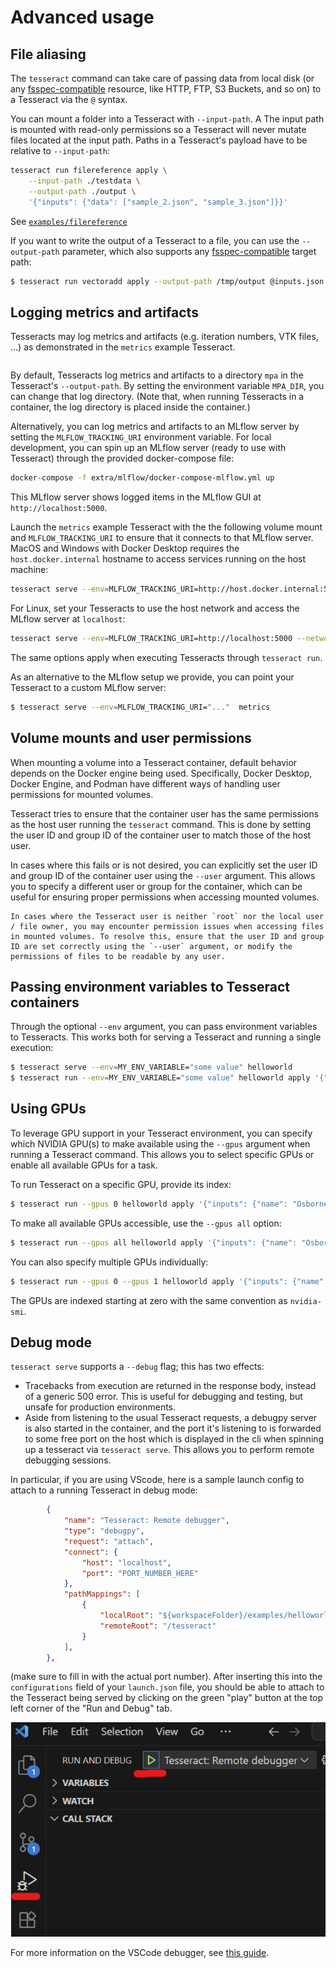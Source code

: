 # Advanced usage

## File aliasing

The `tesseract` command can take care of
passing data from local disk
(or any [fsspec-compatible](https://filesystem-spec.readthedocs.io/en/latest/) resource,
like HTTP, FTP, S3 Buckets, and so on) to a Tesseract via the `@` syntax.

You can mount a folder into a Tesseract with `--input-path`. A The input path is mounted with read-only permissions so a Tesseract will never mutate files located at the input path.
Paths in a Tesseract's payload have to be relative to `--input-path`:
```bash
tesseract run filereference apply \
    --input-path ./testdata \
    --output-path ./output \
    '{"inputs": {"data": ["sample_2.json", "sample_3.json"]}}'
```
See [`examples/filereference`](../examples/building-blocks/filereference)


If you want to write the output of a Tesseract to a file,
you can use the `--output-path` parameter, which also supports any
[fsspec-compatible](https://filesystem-spec.readthedocs.io/en/latest/)
target path:

```bash
$ tesseract run vectoradd apply --output-path /tmp/output @inputs.json
```

## Logging metrics and artifacts

Tesseracts may log metrics and artifacts (e.g. iteration numbers, VTK files, ...) as demonstrated in the `metrics` example Tesseract.

```{literalinclude} ../../../examples/metrics/tesseract_api.py
```

By default, Tesseracts log metrics and artifacts to a directory `mpa` in the Tesseract's `--output-path`. By setting the environment variable `MPA_DIR`, you can change that log directory. (Note that, when running Tesseracts in a container, the log directory is placed inside the container.)

Alternatively, you can log metrics and artifacts to an MLflow server by setting the `MLFLOW_TRACKING_URI` environment variable. For local development, you can spin up an MLflow server (ready to use with Tesseract) through the provided docker-compose file:

```bash
docker-compose -f extra/mlflow/docker-compose-mlflow.yml up
```

This MLflow server shows logged items in the MLflow GUI at `http://localhost:5000`.

Launch the `metrics` example Tesseract with the the following volume mount and `MLFLOW_TRACKING_URI` to ensure that it connects to that MLflow server. MacOS and Windows with Docker Desktop requires the `host.docker.internal` hostname to access services running on the host machine:

```bash
tesseract serve --env=MLFLOW_TRACKING_URI=http://host.docker.internal:5000 --volume mlflow-data:/mlflow-data metrics
```

For Linux, set your Tesseracts to use the host network and access the MLflow server at `localhost`:

```bash
tesseract serve --env=MLFLOW_TRACKING_URI=http://localhost:5000 --network=host --volume mlflow-data:/mlflow-data metrics
```

The same options apply when executing Tesseracts through `tesseract run`.

As an alternative to the MLflow setup we provide, you can point your Tesseract to a custom MLflow server:

```bash
$ tesseract serve --env=MLFLOW_TRACKING_URI="..."  metrics
````

## Volume mounts and user permissions

When mounting a volume into a Tesseract container, default behavior depends on the Docker engine being used. Specifically, Docker Desktop, Docker Engine, and Podman have different ways of handling user permissions for mounted volumes.

Tesseract tries to ensure that the container user has the same permissions as the host user running the `tesseract` command. This is done by setting the user ID and group ID of the container user to match those of the host user.

In cases where this fails or is not desired, you can explicitly set the user ID and group ID of the container user using the `--user` argument. This allows you to specify a different user or group for the container, which can be useful for ensuring proper permissions when accessing mounted volumes.

```{warning}
In cases where the Tesseract user is neither `root` nor the local user / file owner, you may encounter permission issues when accessing files in mounted volumes. To resolve this, ensure that the user ID and group ID are set correctly using the `--user` argument, or modify the permissions of files to be readable by any user.
```

## Passing environment variables to Tesseract containers

Through the optional `--env` argument, you can pass environment variables to Tesseracts.
This works both for serving a Tesseract and running a single execution:

```bash
$ tesseract serve --env=MY_ENV_VARIABLE="some value" helloworld
$ tesseract run --env=MY_ENV_VARIABLE="some value" helloworld apply '{"inputs": {"name": "Osborne"}}'
```

## Using GPUs

To leverage GPU support in your Tesseract environment, you can specify which NVIDIA GPU(s) to make available
using the `--gpus` argument when running a Tesseract command. This allows you to select specific GPUs or
enable all available GPUs for a task.

To run Tesseract on a specific GPU, provide its index:
```bash
$ tesseract run --gpus 0 helloworld apply '{"inputs": {"name": "Osborne"}}'
```

To make all available GPUs accessible, use the `--gpus all` option:
```bash
$ tesseract run --gpus all helloworld apply '{"inputs": {"name": "Osborne"}}'
```

You can also specify multiple GPUs individually:
```bash
$ tesseract run --gpus 0 --gpus 1 helloworld apply '{"inputs": {"name": "Osborne"}}'
```

The GPUs are indexed starting at zero with the same convention as `nvidia-smi`.

## Debug mode

`tesseract serve` supports a `--debug` flag; this has two effects:
  *  Tracebacks from execution are returned in the response body, instead of a generic 500 error.
     This is useful for debugging and testing, but unsafe for production environments.
  *  Aside from listening to the usual Tesseract requests, a debugpy server is also started in
     the container, and the port it's listening to is forwarded to some free port on the host which
     is displayed in the cli when spinning up a tesseract via `tesseract serve`. This allows you to perform
     remote debugging sessions.

In particular, if you are using VScode, here is a sample launch config to attach to a running Tesseract in
debug mode:
```json
        {
            "name": "Tesseract: Remote debugger",
            "type": "debugpy",
            "request": "attach",
            "connect": {
                "host": "localhost",
                "port": "PORT_NUMBER_HERE"
            },
            "pathMappings": [
                {
                    "localRoot": "${workspaceFolder}/examples/helloworld",
                    "remoteRoot": "/tesseract"
                }
            ],
        },
```
(make sure to fill in with the actual port number). After inserting this into the `configurations`
field of your `launch.json` file, you should be able to attach to the Tesseract being served by clicking on the
green "play" button at the top left corner of the "Run and Debug" tab.

![Starting remote debug session in VScode](./remote_debug.png)

For more information on the VSCode debugger, see [this guide](https://code.visualstudio.com/docs/debugtest/debugging).
